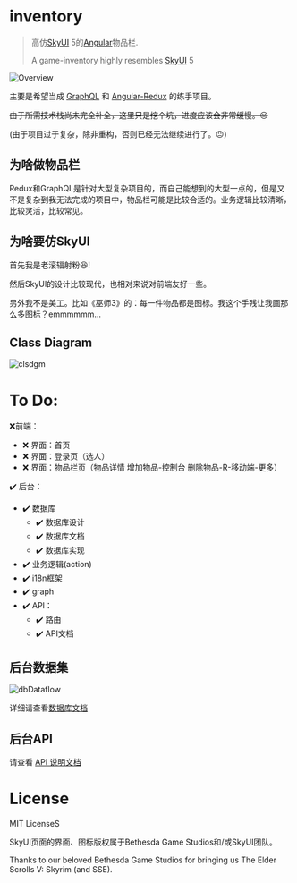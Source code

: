 # inventory
> 高仿[SkyUI](https://www.nexusmods.com/skyrimspecialedition/mods/12604) 5的[Angular](https://github.com/angular/angular)物品栏.
> 
> A game-inventory highly resembles [SkyUI](https://www.nexusmods.com/skyrimspecialedition/mods/12604) 5

![Overview](https://i.imgur.com/H0xPR0i.png)

主要是希望当成 [GraphQL](https://github.com/graphql/graphql-js) 和 [Angular-Redux](https://github.com/angular-redux/store) 的练手项目。

~~由于所需技术栈尚未完全补全，这里只是挖个坑，进度应该会非常缓慢。😐~~

(由于项目过于复杂，除非重构，否则已经无法继续进行了。😐)

## 为啥做物品栏
Redux和GraphQL是针对大型复杂项目的，而自己能想到的大型一点的，但是又不是复杂到我无法完成的项目中，物品栏可能是比较合适的。业务逻辑比较清晰，比较灵活，比较常见。

## 为啥要仿SkyUI

首先我是老滚辐射粉😆!

然后SkyUI的设计比较现代，也相对来说对前端友好一些。

另外我不是美工。比如《巫师3》的：每一件物品都是图标。我这个手残让我画那么多图标？emmmmmm...

## Class Diagram
![clsdgm](https://i.imgur.com/JsrOg15.png)

# To Do:

❌前端：

- ❌ 界面：首页
- ❌ 界面：登录页（选人）
- ❌ 界面：物品栏页（物品详情 增加物品-控制台 删除物品-R-移动端-更多）

✔️ 后台：

- ✔️ 数据库
  - ✔️ 数据库设计
  - ✔️ 数据库文档
  - ✔️ 数据库实现
- ✔️ 业务逻辑(action)
- ✔️ i18n框架
- ✔️ graph
- ✔️ API： 
  - ✔️ 路由
  - ✔️ API文档

## 后台数据集

![dbDataflow](https://i.imgur.com/fI0uVF4.png)

详细请查看[数据库文档](https://github.com/valorad/inventory/tree/master/server/src/database)

## 后台API

请查看 [API 说明文档](https://valoradinventory.docs.apiary.io/)

# License

MIT LicenseS

SkyUI页面的界面、图标版权属于Bethesda Game Studios和/或SkyUI团队。

Thanks to our beloved Bethesda Game Studios for bringing us The Elder Scrolls V: Skyrim (and SSE).
